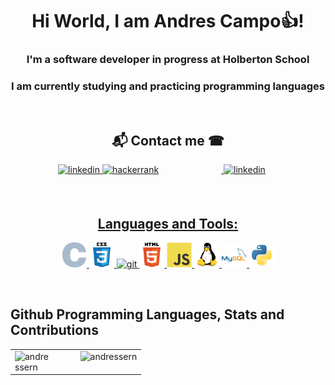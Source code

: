 
<h1 align="center">Hi World, I am Andres Campo👍!</h1>
   <h3 align="center">I'm a software developer in progress at Holberton School</h4>
   <h3 align="center">I am currently studying and practicing programming languages</h4>

<br/>

<h2 align="center">📬 Contact me ☎</h2>
  <p align="center">
      <a href="https://www.linkedin.com/in/campoandres98/" target="_blank">
      <img src=https://img.shields.io/badge/linkedin-%231E77B5.svg?&style=for-the-badge&logo=linkedin&logoColor=white alt=linkedin style="margin-bottom: 5px;" />
      <a href="https://www.hackerrank.com/campoandres98" target="_blank">
      <img src=https://img.shields.io/badge/hackerrank-%23292929.svg?&style=for-the-badge&logo=hackerrank&logoColor=green alt=hackerrank style="margin-bottom: 5px;  margin-right: 100px;" />
      <a href="https://twitter.com/CampoAndres98" target="_blank">
      <img src=https://img.shields.io/badge/twitter-%231E77B5.svg?&style=for-the-badge&logo=twitter&logoColor=red alt=linkedin style="margin-bottom: 5px; margin-right: 20px;" />

         
  </p>

<br/>  

<h2 align="center">Languages and Tools:</h2>
<p align="center"> <a href="https://www.cprogramming.com/" target="_blank"> <img src="https://raw.githubusercontent.com/devicons/devicon/master/icons/c/c-original.svg" alt="c" width="40" height="40"/> </a> <a href="https://www.w3schools.com/css/" target="_blank"> <img src="https://raw.githubusercontent.com/devicons/devicon/master/icons/css3/css3-original-wordmark.svg" alt="css3" width="40" height="40"/> </a> <a href="https://git-scm.com/" target="_blank"> <img src="https://www.vectorlogo.zone/logos/git-scm/git-scm-icon.svg" alt="git" width="40" height="40"/> </a> <a href="https://www.w3.org/html/" target="_blank"> <img src="https://raw.githubusercontent.com/devicons/devicon/master/icons/html5/html5-original-wordmark.svg" alt="html5" width="40" height="40"/> </a> <a href="https://developer.mozilla.org/en-US/docs/Web/JavaScript" target="_blank"> <img src="https://raw.githubusercontent.com/devicons/devicon/master/icons/javascript/javascript-original.svg" alt="javascript" width="40" height="40"/> </a> <a href="https://www.linux.org/" target="_blank"> <img src="https://raw.githubusercontent.com/devicons/devicon/master/icons/linux/linux-original.svg" alt="linux" width="40" height="40"/> </a> <a href="https://www.mysql.com/" target="_blank"> <img src="https://raw.githubusercontent.com/devicons/devicon/master/icons/mysql/mysql-original-wordmark.svg" alt="mysql" width="40" height="40"/> </a> <a href="https://www.python.org" target="_blank"> <img src="https://raw.githubusercontent.com/devicons/devicon/master/icons/python/python-original.svg" alt="python" width="40" height="40"/> </a> </p>

<br/>  

<h2 aling="center"> Github Programming Languages, Stats and Contributions </h2> 

  <table><tr><td valign="top" width="50%">

  <img align="left" src="https://github-readme-stats.vercel.app/api/top-langs/?username=AndresSern&layout=compact&hide_border=true&count_private=true&langs_count=20" style="max-width:60%;" alt="andressern" />

  </td><td valign="top" width="50%">

  <img align="right" src="https://github-readme-stats.vercel.app/api?username=andressern&show_icons=true&locale=en" alt="andressern" />
 
 </td></tr></table>  

<br/> 
